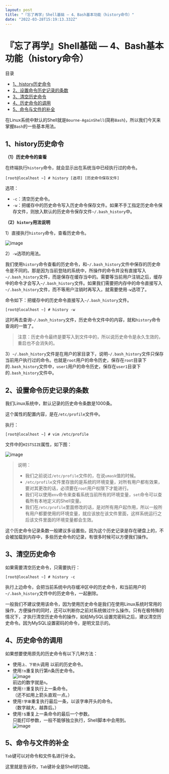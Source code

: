 ```yaml
---
layout: post
title: "『忘了再学』Shell基础 — 4、Bash基本功能（history命令）"
date: "2022-03-28T15:19:13.332Z"
---
```

『忘了再学』Shell基础 — 4、Bash基本功能（history命令）
=====================================

目录

*   [1、history历史命令](#1history历史命令)
*   [2、设置命令历史记录的条数](#2设置命令历史记录的条数)
*   [3、清空历史命令](#3清空历史命令)
*   [4、历史命令的调用](#4历史命令的调用)
*   [5、命令与文件的补全](#5命令与文件的补全)

在Linux系统中默认的Shell就是`Bourne-AgainShell`(简称`Bash`)，所以我们今天来掌握`Bash`的一些基本用法。

1、history历史命令
-------------

**（1）历史命令的查看**

在终端执行`history`命令，就会显示出在系统当中已经执行过的命令。

    [root@localhost ~] # history [选项] [历史命令保存文件]
    

选项：

*   `-c`：清空历史命令。
*   `-w`：把缓存中的历史命令写入历史命令保存文件。如果不手工指定历史命令保存文件，则放入默认的历史命令保存文件`~/.bash_history`中。

**（2）`history`用法说明**

1）直接执行`history`命令，查看历史命令。

![image](https://img2022.cnblogs.com/blog/909968/202203/909968-20220327104344661-1374976607.png)

2）`-w`选项的用法。

我们使用`history`命令查看的历史命令，和`~/.bash_history`文件中保存的历史命令是不同的。那是因为当前登陆的系统中，所操作的命令并没有直接写入`~/.bash_history`文件，而是保存在缓存当中的。需要等当前用户注销之后，缓存中的命令才会写入`~/.bash_history`文件。如果我们需要把内存中的命令直接写入`~/.bash_history`文件，而不等用户注销时再写入，就需要使用`-w`选项了。

命令如下：把缓存中的历史命令直接写入`~/.bash_history`文件。

    [root@localhost ~] # history -w
    

这时再去查询`~/.bash_history`文件，历史命令文件中的内容，就和`history`命令查询的一致了。

> 注意：历史命令最终是要写入到文件中的，所以说历史命令是永久生效的，重启也不会消失的。

3）`~/.bash_history`文件是在用户的家目录下，说明`~/.bash_history`文件只保存当前用户执行过的命令。也就是`root`用户的命令历史，保存在`root`目录下的`.bash_history`文件中，`user1`用户的命令历史，保存在`user1`目录下的`.bash_history`文件中。

2、设置命令历史记录的条数
-------------

我们Linux系统中，默认记录的历史命令条数是1000条。

这个属性的配置内容，是在`/etc/profile`文件中。

执行：

    [root@localhost ~] # vim /etc/profile
    

文件中的`HISTSIZE`属性，如下图：

![image](https://img2022.cnblogs.com/blog/909968/202203/909968-20220327104359997-797148469.png)

> 说明：
> 
> *   我们之前说过`/etc/profile`文件的，在说`umask`值的时候。
> *   `/etc/profile`文件里存放的是系统的环境变量，对所有用户都有效果，要对其更改的话，必须要在`root`用户权限下才能进行。
> *   我们可以使用`env`命令来查看系统当前所有的环境变量，`set`命令可以查看所有本地定义的Shell变量。
> *   我们在`/etc/profile`里面修改的话，是对所有用户起作用，所以一般所有用户都要使用的环境变量，就应该放在该文件里面，这样系统运行之后该文件里面的环境变量都会生效。

这个历史命令记录条数一般建议多设置些。因为这个历史记录是存在硬盘上的，不会被加载到内存中，多些历史命令的记录，有很多时候可以方便我们操作。

3、清空历史命令
--------

如果需要清空历史命令，只需要执行：

    [root@localhost ~] # history -c
    

执行上边命令，会把当前系统中内存缓冲区中的历史命令，和当前用户的`~/.bash_history`文件中的历史命令，一起删除。

一般我们不建议使用该命令，因为使用历史命令是我们在使用Linux系统时常用的操作，方便操作的同时，还可以判断你之前对系统做过什么操作。只有在极特殊的情况下，才执行清空历史命令的操作，如给MySQL设置完密码之后，建议清空历史命令。因为MySQL设置密码的命令，是明文显示的。

4、历史命令的调用
---------

如果想要使用原先的历史命令有以下几种方法：

*   使用`上、下箭头`调用 以前的历史命令。
*   使用`!n`重复执行第n条历史命令。  
    ![image](https://img2022.cnblogs.com/blog/909968/202203/909968-20220327104415957-1139418891.png)  
    前边的数字就是`n`。
*   使用`!!`重复执行上一条命令。  
    （还不如用上箭头直观一点。）
*   使用`!字串`重复执行最后一条，以该字串开头的命令。  
    （数字越大，越靠后。）
*   使用`!$`重复上一条命令的最后一个参数。  
    只能打印参数，一般不能够独立执行，Shell脚本中会用到。  
    ![image](https://img2022.cnblogs.com/blog/909968/202203/909968-20220327104436834-1889556324.png)

5、命令与文件的补全
----------

`Tab`键可以对命令和文件名进行补全。

这里就是告诉你，`Tab`键补全是Shell的功能。